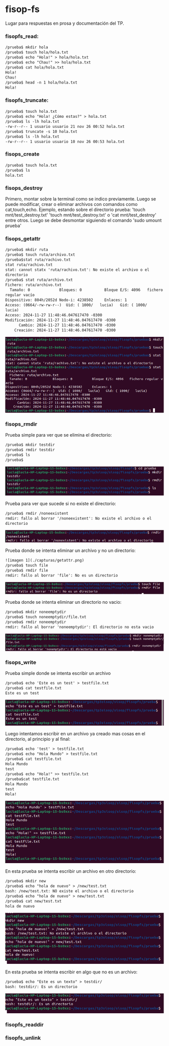 # fisop-fs

Lugar para respuestas en prosa y documentación del TP.

### fisopfs_read:

```
/prueba$ mkdir hola
/prueba$ touch hola/hola.txt
/prueba$ echo "Hola!" > hola/hola.txt
/prueba$ echo "Chau!" >> hola/hola.txt
/prueba$ cat hola/hola.txt
Hola!
Chau!
/prueba$ head -n 1 hola/hola.txt
Hola!
```

### fisopfs_truncate:

```
/prueba$ touch hola.txt
/prueba$ echo "Hola! ¿Cómo estas?" > hola.txt
/prueba$ ls -lh hola.txt
-rw-r--r-- 1 usuario usuario 21 nov 26 00:52 hola.txt
/prueba$ truncate -s 10 hola.txt
/prueba$ ls -lh hola.txt
-rw-r--r-- 1 usuario usuario 10 nov 26 00:53 hola.txt
```

### fisops_create

```
/prueba$ touch hola.txt
/prueba$ ls
hola.txt
```

### fisops_destroy

Primero, montar sobre la terminal como se indico previamente. Luego se puede modificar, crear o eliminar archivos con comandos como cat,touch,echo. Ejemplo, estando sobre el directorio prueba: 'touch mnt/test_destroy.txt' 'touch mnt/test_destroy.txt' o 'cat mnt/test_destroy' entre otros. Luego se debe desmontar siguiendo el comando 'sudo umount prueba'


### fisops_getattr

```
/prueba$ mkdir ruta
/prueba$ touch ruta/archivo.txt
/prueba$stat ruta/rachivo.txt
stat ruta/rachivo.txt
stat: cannot statx 'ruta/rachivo.txt': No existe el archivo o el directorio
/prueba$ stat ruta/archivo.txt
Fichero: ruta/archivo.txt
  Tamaño: 0         	Bloques: 0          Bloque E/S: 4096   fichero regular vacío
Dispositivo: 804h/2052d	Nodo-i: 4238502     Enlaces: 1
Acceso: (0664/-rw-rw-r--)  Uid: ( 1000/   lucia)   Gid: ( 1000/   lucia)
Acceso: 2024-11-27 11:48:46.047617470 -0300
Modificación: 2024-11-27 11:48:46.047617470 -0300
      Cambio: 2024-11-27 11:48:46.047617470 -0300
    Creación: 2024-11-27 11:48:46.047617470 -0300

```

![imagen getattr](./capturas/getattr.png)

### fisops_rmdir
Prueba simple para ver que se elimina el directorio:
```
/prueba$ mkdir testdir
/prueba$ rmdir testdir
/prueba$ ls
/prueba$ 
```

![imagen prueba_simple_rmdir](./capturas/prueba_simple_rmdir.png)

Prueba para ver que sucede si no existe el directorio:
```
/prueba$ rmdir /noneexistent
rmdir: fallo al borrar '/noneexistent': No existe el archivo o el directorio 
```

![imagen rmdir_error](./capturas/rmdir_error.png)

Prueba donde se intenta eliminar un archivo y no un directorio:
```
![imagen 1](./capturas/getattr.png)
/prueba$ touch file
/prueba$ rmdir file
rmdir: fallo al borrar 'file': No es un directorio
```

![imagen rmdir_eliminar_arch](./capturas/rmdir_eliminar_arch.png)

Prueba donde se intenta eliminar un directorio no vacio:
```
/prueba$ mkdir noneemptydir
/prueba$ touch noneemptydir/file.txt
/prueba$ rmdir noneemptydir
rmdir: fallo al borrar 'noneemptydir': El directorio no esta vacio
```

![imagen rmdir_dir_no_vacio](./capturas/rmdir_dir_no_vacio.png)

### fisops_write
Prueba simple donde se intenta escribir un archivo
```
/prueba$ echo 'Este es un test' > testfile.txt
/prueba$ cat testfile.txt
Este es un test
```

![imagen write_test_simple](./capturas/write_test_simple.png)

Luego intentamos escribir en un archivo ya creado mas cosas en el directorio, al principio y al final:
```
/prueba$ echo 'test' > testfile.txt
/prueba$ echo "Hola Mundo" > testfile.txt
/prueba$ cat testfile.txt
Hola Mundo
test
/prueba$ echo "Hola!" >> testfile.txt
/prueba$cat testfile.txt
Hola Mundo
test
Hola!
```

![imagen write_archivo_ya_creado](./capturas/write_archivo_ya_creado.png)

En esta prueba se intenta escribir un archivo en otro directorio:
```
/prueba$ mkdir new
/prueba$ echo "hola de nuevo" > /new/test.txt
bash: /new/test.txt: NO existe el archivo o el directorio
/prueba$ echo "hola de nuevo" > new/test.txt
/prueba$ cat new/test.txt
hola de nuevo
```

![imagen write_directorio](./capturas/write_directorio.png)

En esta prueba se intenta escribir en algo que no es un archivo:
```
/prueba$ echo "Este es un texto" > testdir/
bash: testdir/: Es un directorio
```
![imagen write_no_archivo](./capturas/write_no_archivo.png)
### fisopfs_readdir

### fisopfs_unlink